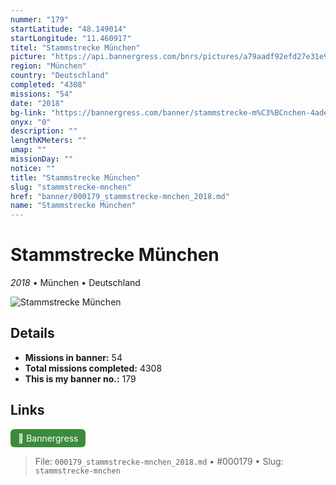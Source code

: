 ```yaml
---
nummer: "179"
startLatitude: "48.149014"
startLongitude: "11.460917"
titel: "Stammstrecke München"
picture: "https://api.bannergress.com/bnrs/pictures/a79aadf92efd27e31e9091eebee114de"
region: "München"
country: "Deutschland"
completed: "4308"
missions: "54"
date: "2018"
bg-link: "https://bannergress.com/banner/stammstrecke-m%C3%BCnchen-4ade"
onyx: "0"
description: ""
lengthKMeters: ""
umap: ""
missionDay: ""
notice: ""
title: "Stammstrecke München"
slug: "stammstrecke-mnchen"
href: "banner/000179_stammstrecke-mnchen_2018.md"
name: "Stammstrecke München"
---
```

# Stammstrecke München

*2018* • München • Deutschland

![Stammstrecke München](https://api.bannergress.com/bnrs/pictures/a79aadf92efd27e31e9091eebee114de)



## Details

- **Missions in banner:** 54
- **Total missions completed:** 4308
- **This is my banner no.:** 179





## Links
<a href="https://bannergress.com/banner/stammstrecke-m%C3%BCnchen-4ade" target="_blank" style="display:inline-block;margin-right:8px;padding:6px 12px;background:#3c8b3c;color:#fff;text-decoration:none;border-radius:6px;">🔗 Bannergress</a>



> File: `000179_stammstrecke-mnchen_2018.md` • #000179 • Slug: `stammstrecke-mnchen`
